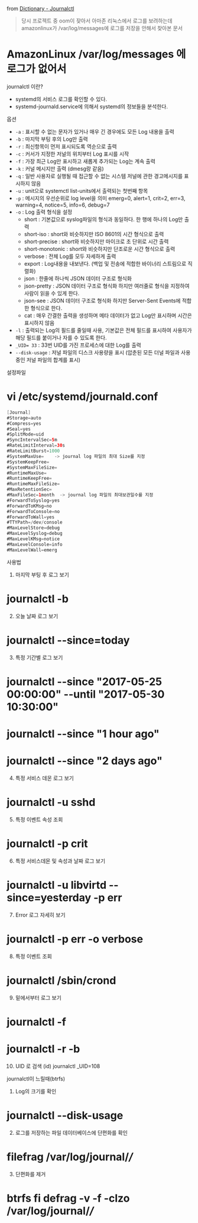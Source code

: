 from [Dictionary - Journalctl](https://github.com/newkayak12/Dictionary/blob/master/linux/Journalctl.md)

> 당시 프로젝트 중 oom이 잦아서 아마존 리눅스에서 로그를 보려하는데
> amazonlinux가 /var/log/messages에 로그를 저장을 안해서 찾아본 문서

# AmazonLinux /var/log/messages 에 로그가 없어서

journalctl 이란?
- systemd의 서비스 로그를 확인할 수 있다.
- systemd-journald.service에 의해서 systemd의 정보들을 분석한다.

옵션
- `-a` : 표시할 수 없는 문자가 있거나 매우 긴 경우에도 모든 Log 내용을 출력
- `-b` : 마지막 부팅 후의 Log만 출력
- `-r` : 최신항목이 먼저 표시되도록 역순으로 출력
- `-c` : 커서가 지정한 저널의 위치부터 Log 표시를 시작
- `-f` : 가장 최근 Log만 표시하고 새롭게 추가되는 Log는 계속 출력
- `-k` : 커널 메시지만 출력 (dmesg랑 같음)
- `-q` : 일반 사용자로 실행될 때 접근할 수 없는 시스템 저널에 관한 경고메시지를 표시하지 않음
- `-u` : unit으로 systemctl list-units에서 출력되는 첫번째 항목
- `-p` : 메시지의 우선순위로 log level을 의미
    emerg=0, alert=1, crit=2, err=3, warning=4, notice=5, info=6, debug=7
- `-o` : Log 출력 형식을 설정
  - short : 기본값으로 syslog파일의 형식과 동일하다. 한 행에 하나의 Log만 출력
  - short-iso : short와 비슷하지만 ISO 8601의 시간 형식으로 출력
  - short-precise : short와 비슷하지만 마이크로 초 단위로 시간 출력
  - short-monotonic : short와 비슷하지만 단조로운 시간 형식으로 출력
  - verbose : 전체 Log를 모두 자세하게 출력
  - export : Log내용을 내보낸다. (백업 및 전송에 적합한 바이너리 스트림으로 직렬화)
  - json : 한줄에 하나씩 JSON 데이터 구조로 형식화
  - json-pretty : JSON 데이터 구조로 형식화 하지만 여러줄로 형식을 지정하여 사람이 읽을 수 있게 한다.
  - json-see : JSON 데이터 구조로 형식화 하지만 Server-Sent Events에 적합한 형식으로 한다.
  - cat : 매우 간결한 출력을 생성하며 메타 데이터가 없고 Log만 표시하며 시간은 표시하지 않음
- `-l` : 출력되는 Log의 필드를 줄일때 사용, 기본값은 전체 필드를 표시하여 사용자가 해당 필드를 붙이거나 자를 수 있도록 한다.
- `_UID= 33` : 33번 UID를 가진 프로세스에 대한 Log를 출력
- `--disk-usage` : 저널 파일의 디스크 사용량을 표시 (압춘된 모든 더널 파일과 사용중인 저널 파일의 합계를 표시)

설정파일
# vi /etc/systemd/journald.conf
```java
[Journal]
#Storage=auto
#Compress=yes
#Seal=yes
#SplitMode=uid
#SyncIntervalSec=5m
#RateLimitInterval=30s
#RateLimitBurst=1000
#SystemMaxUse=    -> journal log 파일의 최대 Size를 지정
#SystemKeepFree=
#SystemMaxFileSize=
#RuntimeMaxUse=
#RuntimeKeepFree=
#RuntimeMaxFileSize=
#MaxRetentionSec=
#MaxFileSec=1month  -> journal log 파일의 최대보관일수를 지정
#ForwardToSyslog=yes
#ForwardToKMsg=no
#ForwardToConsole=no
#ForwardToWall=yes
#TTYPath=/dev/console
#MaxLevelStore=debug
#MaxLevelSyslog=debug
#MaxLevelKMsg=notice
#MaxLevelConsole=info
#MaxLevelWall=emerg
```

사용법
1. 마지막 부팅 후 로그 보기
# journalctl -b

2. 오늘 날짜 로그 보기
# journalctl --since=today

3. 특정 기간별 로그 보기
# journalctl --since "2017-05-25 00:00:00" --until "2017-05-30 10:30:00"
# journalctl --since "1 hour ago"
# journalctl --since "2 days ago"

4. 특정 서비스 데몬 로그 보기
# journalctl -u sshd

5. 특정 이벤트 속성 조회
# journalctl -p crit

6. 특정 서비스데몬 및 속성과 날짜 로그 보기
# journalctl -u libvirtd --since=yesterday -p err

7. Error 로그 자세히 보기
# journalctl -p err -o verbose

8. 특정 이벤트 조회
# journalctl /sbin/crond

9. 밑에서부터 로그 보기
# journalctl -f
# journalctl -r -b 

10. UID 로 검색 (id)
journalctl _UID=108


journalctl이 느릴때(btrfs)
1. Log의 크기를 확인
# journalctl --disk-usage

2. 로그를 저장하는 파일 데이터베이스에 단편화를 확인
# filefrag /var/log/journal/*/*

3. 단편화를 제거
# btrfs fi defrag -v -f -clzo /var/log/journal/*/* 
